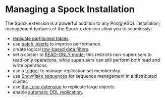 # Managing a Spock Installation

The Spock extension is a powerful addition to any PostgreSQL installation; management features of the Spock extension allow you to seamlessly:

* [replicate partitioned tables](partition_mgmt.md).
* use [batch inserts](batch_inserts.md) to improve performance.
* create logical [row-based data filters](filtering.md).
* set a cluster to [READ-ONLY mode](read_only.md); this restricts non-superusers to read-only operations, while superusers can still perform both read and write operations.
* use a [trigger](repset_trigger.md) to manage replication set membership.
* use [Snowflake sequences](snowflake.md) for sequence management in a distributed cluster.
* use [the Lolor extension](lolor.md) to replicate large objects.
* enable [automatic DDL replication](spock_autoddl.md).
